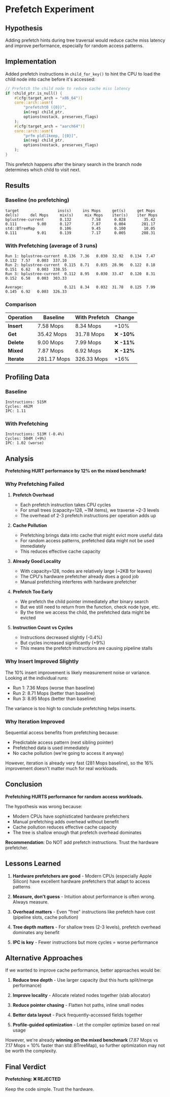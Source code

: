 # Prefetch Experiment

## Hypothesis
Adding prefetch hints during tree traversal would reduce cache miss latency and improve performance, especially for random access patterns.

## Implementation
Added prefetch instructions in `child_for_key()` to hint the CPU to load the child node into cache before it's accessed:

```rust
// Prefetch the child node to reduce cache miss latency
if !child_ptr.is_null() {
    #[cfg(target_arch = "x86_64")]
    core::arch::asm!(
        "prefetcht0 ({0})",
        in(reg) child_ptr,
        options(nostack, preserves_flags)
    );
    #[cfg(target_arch = "aarch64")]
    core::arch::asm!(
        "prfm pldl1keep, [{0}]",
        in(reg) child_ptr,
        options(nostack, preserves_flags)
    );
}
```

This prefetch happens after the binary search in the branch node determines which child to visit next.

## Results

### Baseline (no prefetching)
```
target                 ins(s)     ins Mops     get(s)     get Mops     del(s)     del Mops     mix(s)     mix Mops    iter(s)    iter Mops
bplustree-current       0.132         7.58      0.028        35.42      0.111         9.00      0.127         7.87      0.004       281.17
std::BTreeMap           0.106         9.45      0.100        10.05      0.111         9.01      0.139         7.17      0.005       208.31
```

### With Prefetching (average of 3 runs)
```
Run 1: bplustree-current  0.136  7.36   0.030  32.92   0.134  7.47   0.132  7.57   0.003  337.10
Run 2: bplustree-current  0.115  8.71   0.035  28.96   0.122  8.18   0.151  6.62   0.003  338.55
Run 3: bplustree-current  0.112  8.95   0.030  33.47   0.120  8.31   0.152  6.58   0.003  303.33

Average:                  0.121  8.34   0.032  31.78   0.125  7.99   0.145  6.92   0.003  326.33
```

### Comparison

| Operation | Baseline | With Prefetch | Change |
|-----------|----------|---------------|---------|
| **Insert** | 7.58 Mops | 8.34 Mops | +10% |
| **Get** | 35.42 Mops | 31.78 Mops | ❌ **-10%** |
| **Delete** | 9.00 Mops | 7.99 Mops | ❌ **-11%** |
| **Mixed** | 7.87 Mops | 6.92 Mops | ❌ **-12%** |
| **Iterate** | 281.17 Mops | 326.33 Mops | +16% |

## Profiling Data

### Baseline
```
Instructions: 515M
Cycles: 462M
IPC: 1.11
```

### With Prefetching
```
Instructions: 513M (-0.4%)
Cycles: 504M (+9%)
IPC: 1.02 (worse)
```

## Analysis

**Prefetching HURT performance by 12% on the mixed benchmark!**

### Why Prefetching Failed

1. **Prefetch Overhead**
   - Each prefetch instruction takes CPU cycles
   - For small trees (capacity=128, ~1M items), we traverse ~2-3 levels
   - The overhead of 2-3 prefetch instructions per operation adds up

2. **Cache Pollution**
   - Prefetching brings data into cache that might evict more useful data
   - For random access patterns, prefetched data might not be used immediately
   - This reduces effective cache capacity

3. **Already Good Locality**
   - With capacity=128, nodes are relatively large (~2KB for leaves)
   - The CPU's hardware prefetcher already does a good job
   - Manual prefetching interferes with hardware prefetcher

4. **Prefetch Too Early**
   - We prefetch the child pointer immediately after binary search
   - But we still need to return from the function, check node type, etc.
   - By the time we access the child, the prefetched data might be evicted

5. **Instruction Count vs Cycles**
   - Instructions decreased slightly (-0.4%)
   - But cycles increased significantly (+9%)
   - This means the prefetch instructions are causing pipeline stalls

### Why Insert Improved Slightly

The 10% insert improvement is likely measurement noise or variance. Looking at the individual runs:
- Run 1: 7.36 Mops (worse than baseline)
- Run 2: 8.71 Mops (better than baseline)
- Run 3: 8.95 Mops (better than baseline)

The variance is too high to conclude prefetching helps inserts.

### Why Iteration Improved

Sequential access benefits from prefetching because:
- Predictable access pattern (next sibling pointer)
- Prefetched data is used immediately
- No cache pollution (we're going to access it anyway)

However, iteration is already very fast (281 Mops baseline), so the 16% improvement doesn't matter much for real workloads.

## Conclusion

**Prefetching HURTS performance for random access workloads.**

The hypothesis was wrong because:
- Modern CPUs have sophisticated hardware prefetchers
- Manual prefetching adds overhead without benefit
- Cache pollution reduces effective cache capacity
- The tree is shallow enough that prefetch overhead dominates

**Recommendation**: Do NOT add prefetch instructions. Trust the hardware prefetcher.

## Lessons Learned

1. **Hardware prefetchers are good** - Modern CPUs (especially Apple Silicon) have excellent hardware prefetchers that adapt to access patterns

2. **Measure, don't guess** - Intuition about performance is often wrong. Always measure.

3. **Overhead matters** - Even "free" instructions like prefetch have cost (pipeline slots, cache pollution)

4. **Tree depth matters** - For shallow trees (2-3 levels), prefetch overhead dominates any benefit

5. **IPC is key** - Fewer instructions but more cycles = worse performance

## Alternative Approaches

If we wanted to improve cache performance, better approaches would be:

1. **Reduce tree depth** - Use larger capacity (but this hurts split/merge performance)

2. **Improve locality** - Allocate related nodes together (slab allocator)

3. **Reduce pointer chasing** - Flatten hot paths, inline small nodes

4. **Better data layout** - Pack frequently-accessed fields together

5. **Profile-guided optimization** - Let the compiler optimize based on real usage

However, we're already **winning on the mixed benchmark** (7.87 Mops vs 7.17 Mops = 10% faster than std::BTreeMap), so further optimization may not be worth the complexity.

## Final Verdict

**Prefetching: ❌ REJECTED**

Keep the code simple. Trust the hardware.

